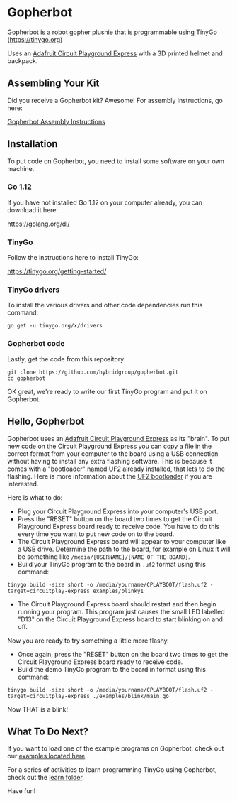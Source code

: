 # Gopherbot

Gopherbot is a robot gopher plushie that is programmable using TinyGo (https://tinygo.org)

Uses an [Adafruit Circuit Playground Express](https://www.adafruit.com/product/3333) with a 3D printed helmet and backpack.

## Assembling Your Kit

Did you receive a Gopherbot kit? Awesome! For assembly instructions, go here:

[Gopherbot Assembly Instructions](./assembly/README.md)

## Installation

To put code on Gopherbot, you need to install some software on your own machine.

### Go 1.12

If you have not installed Go 1.12 on your computer already, you can download it here:

https://golang.org/dl/

### TinyGo

Follow the instructions here to install TinyGo:

https://tinygo.org/getting-started/

### TinyGo drivers

To install the various drivers and other code dependencies run this command:

```
go get -u tinygo.org/x/drivers
```

### Gopherbot code

Lastly, get the code from this repository:

```
git clone https://github.com/hybridgroup/gopherbot.git
cd gopherbot
```

OK great, we're ready to write our first TinyGo program and put it on Gopherbot.

## Hello, Gopherbot

Gopherbot uses an [Adafruit Circuit Playground Express](https://www.adafruit.com/product/3333) as its "brain". To put new code on the Circuit Playground Express you can copy a file in the correct format from your computer to the board using a USB connection without having to install any extra flashing software. This is because it comes with a "bootloader" named UF2 already installed, that lets to do the flashing. Here is more information about the [UF2 bootloader](https://github.com/Microsoft/uf2) if you are interested.

Here is what to do:

- Plug your Circuit Playground Express into your computer's USB port.
- Press the "RESET" button on the board two times to get the Circuit Playground Express board ready to receive code. You have to do this every time you want to put new code on to the board.
- The Circuit Playground Express board will appear to your computer like a USB drive. Determine the path to the board, for example on Linux it will be something like `/media/[USERNAME]/[NAME OF THE BOARD]`.
- Build your TinyGo program to the board in `.uf2` format using this command:

```shell
tinygo build -size short -o /media/yourname/CPLAYBOOT/flash.uf2 -target=circuitplay-express examples/blinky1
```

- The Circuit Playground Express board should restart and then begin running your program. This program just causes the small LED labelled "D13" on the Circuit Playground Express board to start blinking on and off.

Now you are ready to try something a little more flashy.

- Once again, press the "RESET" button on the board two times to get the Circuit Playground Express board ready to receive code.
- Build the demo TinyGo program to the board in format using this command:

```shell
tinygo build -size short -o /media/yourname/CPLAYBOOT/flash.uf2 -target=circuitplay-express ./examples/blink/main.go
```

Now THAT is a blink!

## What To Do Next?

If you want to load one of the example programs on Gopherbot, check out our [examples located here](./examples/README.md).

For a series of activities to learn programming TinyGo using Gopherbot, check out the [learn folder](./learn/README.md).

Have fun!
